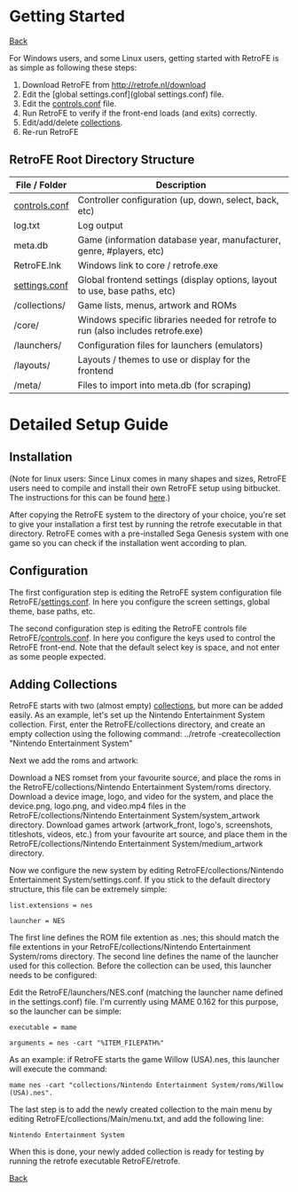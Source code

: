 # Getting Started
[Back](README.md)
  
For Windows users, and some Linux users, getting started with RetroFE is
as simple as following these steps:

1.  Download RetroFE from <http://retrofe.nl/download>
2.  Edit the [global settings.conf](global settings.conf) file.
3.  Edit the [controls.conf](CONTROLS.md) file.
4.  Run RetroFE to verify if the front-end loads (and exits) correctly.
5.  Edit/add/delete [collections](COLLECTIONS.md).
6.  Re-run RetroFE

  
## RetroFE Root Directory Structure 

| File / Folder                         | Description                                                                      |
|---------------------------------------|----------------------------------------------------------------------------------|
| [controls.conf](CONTROLS.md)             | Controller configuration (up, down, select, back, etc)                           |
| log.txt                               | Log output                                                                       |
| meta.db                               | Game (information database year, manufacturer, genre, #players, etc)             |
| RetroFE.lnk                           | Windows link to core / retrofe.exe                                               |
| [settings.conf](GLOBAL_SETTINGS.md) | Global frontend settings (display options, layout to use, base paths, etc)       |
| /collections/                         | Game lists, menus, artwork and ROMs                                              |
| /core/                                | Windows specific libraries needed for retrofe to run (also includes retrofe.exe) |
| /launchers/                           | Configuration files for launchers (emulators)                                    |
| /layouts/                             | Layouts / themes to use or display for the frontend                              |
| /meta/                                | Files to import into meta.db (for scraping)                                      |

  

# Detailed Setup Guide

  
## Installation 

(Note for linux users: Since Linux comes in many shapes and sizes,
RetroFE users need to compile and install their own RetroFE setup using
bitbucket. The instructions for this can be found
[here](https://bitbucket.org/phulshof/retrofe/overview).)

After copying the RetroFE system to the directory of your choice, you're
set to give your installation a first test by running the retrofe
executable in that directory. RetroFE comes with a pre-installed Sega
Genesis system with one game so you can check if the installation went
according to plan.

  
## Configuration

The first configuration step is editing the RetroFE system configuration
file RetroFE/[settings.conf](GLOBAL_SETTINGS.md). In here you
configure the screen settings, global theme, base paths, etc.

The second configuration step is editing the RetroFE controls file
RetroFE/[controls.conf](CONTROLS.md). In here you configure the keys used
to control the RetroFE front-end. Note that the default select key is
space, and not enter as some people expected.

  
## Adding Collections 

RetroFE starts with two (almost empty) [collections](COLLECTIONS.md), but
more can be added easily. As an example, let's set up the Nintendo
Entertainment System collection. First, enter the RetroFE/collections
directory, and create an empty collection using the following command:
../retrofe -createcollection "Nintendo Entertainment System"

Next we add the roms and artwork:

Download a NES romset from your favourite source, and place the roms in
the RetroFE/collections/Nintendo Entertainment System/roms directory.
Download a device image, logo, and video for the system, and place the
device.png, logo.png, and video.mp4 files in the
RetroFE/collections/Nintendo Entertainment System/system_artwork
directory. Download games artwork (artwork_front, logo's, screenshots,
titleshots, videos, etc.) from your favourite art source, and place them
in the RetroFE/collections/Nintendo Entertainment System/medium_artwork
directory.

Now we configure the new system by editing RetroFE/collections/Nintendo
Entertainment System/settings.conf. If you stick to the default
directory structure, this file can be extremely simple:

    list.extensions = nes

    launcher = NES

The first line defines the ROM file extention as .nes; this should match
the file extentions in your RetroFE/collections/Nintendo Entertainment
System/roms directory. The second line defines the name of the launcher
used for this collection. Before the collection can be used, this
launcher needs to be configured:

Edit the RetroFE/launchers/NES.conf (matching the launcher name defined
in the settings.conf) file. I'm currently using MAME 0.162 for this
purpose, so the launcher can be simple:

    executable = mame

    arguments = nes -cart "%ITEM_FILEPATH%"

As an example: if RetroFE starts the game Willow (USA).nes, this
launcher will execute the command:

    mame nes -cart "collections/Nintendo Entertainment System/roms/Willow (USA).nes".

The last step is to add the newly created collection to the main menu by
editing RetroFE/collections/Main/menu.txt, and add the following line:

    Nintendo Entertainment System

When this is done, your newly added collection is ready for testing by
running the retrofe executable RetroFE/retrofe.

[Back](README.md)
